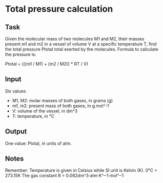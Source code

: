 # Total pressure calculation

## Task
Given the molecular mass of two molecules M1 and M2, their masses present m1 and m2 in a vessel of volume V at a specific temperature T, find the total pressure Ptotal total exerted by the molecules. 
Formula to calculate the pressure is:

Ptotal = (((m1 / M1) + (m2 / M2)) * RT / V)

## Input

Six values:
* M1, M2: molar masses of both gases, in grams (g)
* m1, m2: present mass of both gases, in g.mol^-1
* V: volume of the vessel, in dm^3
* T: temperature, in °C

## Output

One value: Ptotal, in units of atm.

## Notes

Remember: Temperature is given in Celsius while SI unit is Kelvin (K). 0°C = 273.15K
The gas constant  R = 0.082dm^3⋅atm⋅K^−1⋅mol^−1


